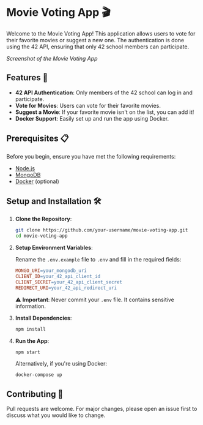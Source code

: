 Movie Voting App 🎬
===================

Welcome to the Movie Voting App! This application allows users to vote for their favorite movies or suggest a new one. The authentication is done using the 42 API, ensuring that only 42 school members can participate.

  
_Screenshot of the Movie Voting App_

Features 🌟
-----------

*   **42 API Authentication**: Only members of the 42 school can log in and participate.
*   **Vote for Movies**: Users can vote for their favorite movies.
*   **Suggest a Movie**: If your favorite movie isn't on the list, you can add it!
*   **Docker Support**: Easily set up and run the app using Docker.

Prerequisites 📋
----------------

Before you begin, ensure you have met the following requirements:

*   [Node.js](https://nodejs.org/)
*   [MongoDB](https://www.mongodb.com/)
*   [Docker](https://www.docker.com/) (optional)

Setup and Installation 🛠️
--------------------------

1.  **Clone the Repository**:
    
    ```bash
    git clone https://github.com/your-username/movie-voting-app.git
    cd movie-voting-app
    
    ```
    
2.  **Setup Environment Variables**:
    
    Rename the `.env.example` file to `.env` and fill in the required fields:
    
    ```makefile
    MONGO_URI=your_mongodb_uri
    CLIENT_ID=your_42_api_client_id
    CLIENT_SECRET=your_42_api_client_secret
    REDIRECT_URI=your_42_api_redirect_uri
    ```
    
    ⚠️ **Important**: Never commit your `.env` file. It contains sensitive information.
    
3.  **Install Dependencies**:
    
    ```bash
    npm install
    
    ```
    
4.  **Run the App**:
    
    ```bash
    npm start
    
    ```
    
    Alternatively, if you're using Docker:
    
    ```bash
    docker-compose up
    
    ```
    

Contributing 🤝
---------------

Pull requests are welcome. For major changes, please open an issue first to discuss what you would like to change.
